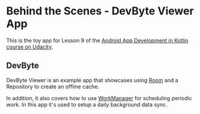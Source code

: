 # Behind the Scenes - DevByte Viewer App

This is the toy app for Lesson 9 of the [Android App Development in Kotlin course on Udacity](https://classroom.udacity.com/courses/ud9012).

## DevByte

DevByte Viewer is an example app that showcases using 
[Room](https://developer.android.com/topic/libraries/architecture/room) and a Repository to create
an offline cache.

In addition, it also covers how to use 
[WorkManager](https://developer.android.com/topic/libraries/architecture/workmanager) for scheduling
periodic work. In this app it's used to setup a daily background data sync.